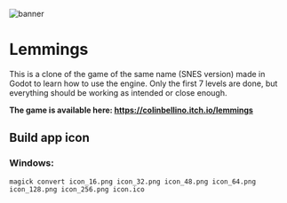 ![banner](https://img.itch.zone/aW1nLzk5NTY1NTkucG5n/original/xdSXGc.png)

# Lemmings

This is a clone of the game of the same name (SNES version) made in Godot to learn how to use the engine. Only the first 7 levels are done, but everything should be working as intended or close enough.

**The game is available here: https://colinbellino.itch.io/lemmings**

## Build app icon

### Windows:

`magick convert icon_16.png icon_32.png icon_48.png icon_64.png icon_128.png icon_256.png icon.ico`

